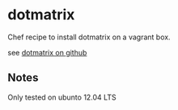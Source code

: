 # dotmatrix

Chef recipe to install dotmatrix on a vagrant box.

see [dotmatrix on github](https://github.com/hashrocket/dotmatrix)

## Notes

Only tested on ubunto 12.04 LTS
